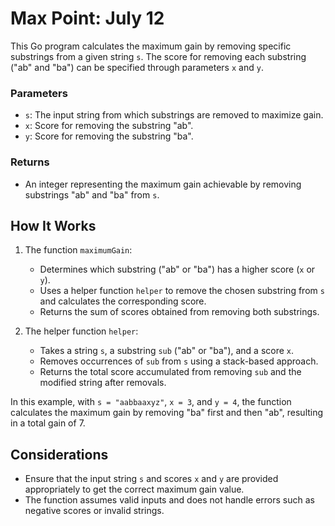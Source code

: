 # Max Point: July 12

This Go program calculates the maximum gain by removing specific substrings from a given string `s`. The score for removing each substring ("ab" and "ba") can be specified through parameters `x` and `y`.

### Parameters
- `s`: The input string from which substrings are removed to maximize gain.
- `x`: Score for removing the substring "ab".
- `y`: Score for removing the substring "ba".

### Returns
- An integer representing the maximum gain achievable by removing substrings "ab" and "ba" from `s`.

## How It Works

1. The function `maximumGain`:
   - Determines which substring ("ab" or "ba") has a higher score (`x` or `y`).
   - Uses a helper function `helper` to remove the chosen substring from `s` and calculates the corresponding score.
   - Returns the sum of scores obtained from removing both substrings.

2. The helper function `helper`:
   - Takes a string `s`, a substring `sub` ("ab" or "ba"), and a score `x`.
   - Removes occurrences of `sub` from `s` using a stack-based approach.
   - Returns the total score accumulated from removing `sub` and the modified string after removals.

In this example, with `s = "aabbaaxyz"`, `x = 3`, and `y = 4`, the function calculates the maximum gain by removing "ba" first and then "ab", resulting in a total gain of 7.

## Considerations

- Ensure that the input string `s` and scores `x` and `y` are provided appropriately to get the correct maximum gain value.
- The function assumes valid inputs and does not handle errors such as negative scores or invalid strings.
